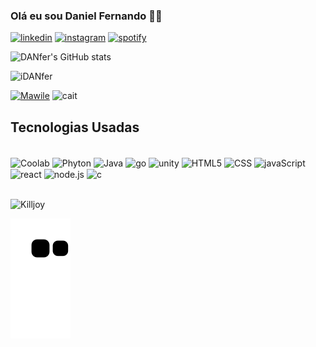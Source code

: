### Olá eu sou Daniel Fernando 🖐🏻

[![linkedin](https://img.shields.io/badge/LinkedIn-0077B5?style=for-the-badge&logo=linkedin&logoColor=white)](https://www.linkedin.com/in/daniel-fernando-a88a81217/)
[![instagram](https://img.shields.io/badge/Instagram-E4405F?style=for-the-badge&logo=instagram&logoColor=white)](https://www.instagram.com/danferrnando/)
[![spotify](https://img.shields.io/badge/Spotify-1ED760?&style=for-the-badge&logo=spotify&logoColor=white)](https://open.spotify.com/user/4hwahy42p7ceob0nilgb4cw9b?si=e76077f4e0954290)


![DANfer's GitHub stats](https://github-readme-stats.vercel.app/api?username=iDAnfer&show_icons=true&theme=dark)

![iDANfer](https://github-readme-stats.vercel.app/api/top-langs/?username=iDANfer&theme=dark)

[![Mawile](https://img.pokemondb.net/sprites/ultra-sun-ultra-moon/normal/mawile.png)](https://pokemondb.net/pokedex/mawile)
![cait](https://static.wikia.nocookie.net/leagueoflegends/images/e/ee/Caitlyn_Render.png/revision/latest/scale-to-width-down/350?cb=20211101230341)
## Tecnologias Usadas

<div style="display: inline_block"><br/>
    <img align="center" alt="Coolab" src="https://img.shields.io/badge/Colab-F9AB00?style=for-the-badge&logo=googlecolab&color=525252">
    <img align="center" alt="Phyton" src="https://img.shields.io/badge/Python-3776AB?style=for-the-badge&logo=python&logoColor=white"> 
    <img align="center" alt="Java" src="https://img.shields.io/badge/Java-ED8B00?style=for-the-badge&logo=openjdk&logoColor=white"> 
    <img align="center" alt="go" src="https://img.shields.io/badge/Go-00ADD8?style=for-the-badge&logo=go&logoColor=white"> 
    <img align="center" alt="unity" src="https://img.shields.io/badge/Unity-100000?style=for-the-badge&logo=unity&logoColor=white"> 
    <img align="center" alt="HTML5" src="https://img.shields.io/badge/HTML-239120?style=for-the-badge&logo=html5&logoColor=white">
    <img align="center" alt="CSS" src="https://img.shields.io/badge/CSS-239120?&style=for-the-badge&logo=css3&logoColor=white">
    <img align="center" alt="javaScript" src="https://img.shields.io/badge/JavaScript-F7DF1E?style=for-the-badge&logo=javascript&logoColor=black">
    <img align="center"alt="react" src="https://img.shields.io/badge/React-20232A?style=for-the-badge&logo=react&logoColor=61DAFB">
    <img align="center" alt="node.js" src="https://img.shields.io/badge/Node.js-43853D?style=for-the-badge&logo=node.js&logoColor=white">
    <img align="center" alt="c" src="https://img.shields.io/badge/C-00599C?style=for-the-badge&logo=c&logoColor=white">
</div><br/>

![Killjoy](https://images.contentstack.io/v3/assets/bltb6530b271fddd0b1/blt53405c26141beff8/5f21fda671ec397ef9bf0894/V_AGENTS_587x900_KillJoy_.png)


![snake gif](https://github.com/Formandodev/Formandodev/blob/output/github-contribution-grid-snake.svg)
